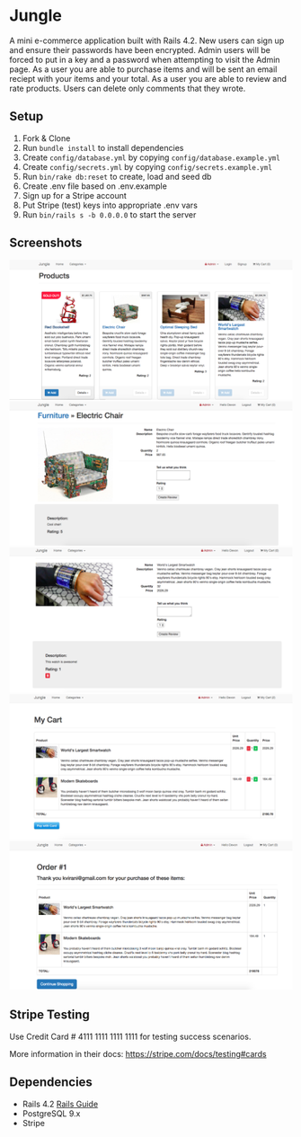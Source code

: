 # Jungle

A mini e-commerce application built with Rails 4.2. New users can sign up and ensure their passwords have been encrypted. Admin users will be forced to put in a key and a password when attempting to visit the Admin page. As a user you are able to purchase items and will be sent an email reciept with your items and your total. As a user you are able to review and rate products. Users can delete only comments that they wrote.


## Setup

1. Fork & Clone
2. Run `bundle install` to install dependencies
3. Create `config/database.yml` by copying `config/database.example.yml`
4. Create `config/secrets.yml` by copying `config/secrets.example.yml`
5. Run `bin/rake db:reset` to create, load and seed db
6. Create .env file based on .env.example
7. Sign up for a Stripe account
8. Put Stripe (test) keys into appropriate .env vars
9. Run `bin/rails s -b 0.0.0.0` to start the server

## Screenshots

!["Products list"](https://github.com/devnorris/jungle-rails/blob/master/app/docs/products_list.png)
!["Product"](https://github.com/devnorris/jungle-rails/blob/master/app/docs/product_page.png)
!["Delete own comment only"](https://github.com/devnorris/jungle-rails/blob/master/app/docs/delete_own_comment.png)
!["cart"](https://github.com/devnorris/jungle-rails/blob/master/app/docs/cart.png)
!["Order reciept"](https://github.com/devnorris/jungle-rails/blob/master/app/docs/order_reciept.png)

## Stripe Testing

Use Credit Card # 4111 1111 1111 1111 for testing success scenarios.

More information in their docs: <https://stripe.com/docs/testing#cards>

## Dependencies

* Rails 4.2 [Rails Guide](http://guides.rubyonrails.org/v4.2/)
* PostgreSQL 9.x
* Stripe
